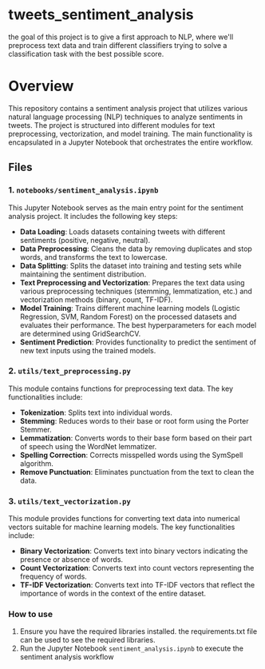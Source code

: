 # tweets_sentiment_analysis
the goal of this project is to give a first approach to NLP, where we'll preprocess text data and train different classifiers trying to solve a classification task with the best possible score.

# Overview
This repository contains a sentiment analysis project that utilizes various natural language processing (NLP) techniques to analyze sentiments in tweets. The project is structured into different modules for text preprocessing, vectorization, and model training. The main functionality is encapsulated in a Jupyter Notebook that orchestrates the entire workflow.

## Files

### 1. `notebooks/sentiment_analysis.ipynb`
This Jupyter Notebook serves as the main entry point for the sentiment analysis project. It includes the following key steps:
- **Data Loading**: Loads datasets containing tweets with different sentiments (positive, negative, neutral).
- **Data Preprocessing**: Cleans the data by removing duplicates and stop words, and transforms the text to lowercase.
- **Data Splitting**: Splits the dataset into training and testing sets while maintaining the sentiment distribution.
- **Text Preprocessing and Vectorization**: Prepares the text data using various preprocessing techniques (stemming, lemmatization, etc.) and vectorization methods (binary, count, TF-IDF).
- **Model Training**: Trains different machine learning models (Logistic Regression, SVM, Random Forest) on the processed datasets and evaluates their performance. The best hyperparameters for each model are determined using GridSearchCV.
- **Sentiment Prediction**: Provides functionality to predict the sentiment of new text inputs using the trained models.

### 2. `utils/text_preprocessing.py`
This module contains functions for preprocessing text data. The key functionalities include:
- **Tokenization**: Splits text into individual words.
- **Stemming**: Reduces words to their base or root form using the Porter Stemmer.
- **Lemmatization**: Converts words to their base form based on their part of speech using the WordNet lemmatizer.
- **Spelling Correction**: Corrects misspelled words using the SymSpell algorithm.
- **Remove Punctuation**: Eliminates punctuation from the text to clean the data.


### 3. `utils/text_vectorization.py`
This module provides functions for converting text data into numerical vectors suitable for machine learning models. The key functionalities include:
- **Binary Vectorization**: Converts text into binary vectors indicating the presence or absence of words.
- **Count Vectorization**: Converts text into count vectors representing the frequency of words.
- **TF-IDF Vectorization**: Converts text into TF-IDF vectors that reflect the importance of words in the context of the entire dataset.


### How to use
1. Ensure you have the required libraries installed. the requirements.txt file can be used to see the required libraries.
2. Run the Jupyter Notebook `sentiment_analysis.ipynb` to execute the sentiment analysis workflow
